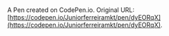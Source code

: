 # 

A Pen created on CodePen.io. Original URL: [https://codepen.io/Juniorferreiramkt/pen/dyEORqX](https://codepen.io/Juniorferreiramkt/pen/dyEORqX).

